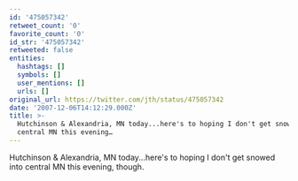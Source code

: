 ```yaml
---
id: '475057342'
retweet_count: '0'
favorite_count: '0'
id_str: '475057342'
retweeted: false
entities:
  hashtags: []
  symbols: []
  user_mentions: []
  urls: []
original_url: https://twitter.com/jth/status/475057342
date: '2007-12-06T14:12:29.000Z'
title: >-
  Hutchinson & Alexandria, MN today...here's to hoping I don't get snowed into
  central MN this evening…
---
```


Hutchinson & Alexandria, MN today...here's to hoping I don't get snowed into central MN this evening, though.